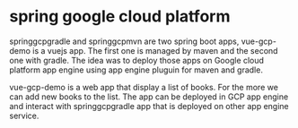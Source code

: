 # spring google cloud platform
springgcpgradle and springgcpmvn are two spring boot apps, vue-gcp-demo is a vuejs app. The first one is managed by maven and the second one with gradle.
The idea was to deploy those apps on Google cloud platform app engine using app engine pluguin for maven and gradle.

vue-gcp-demo is a web app that display a list of books. For the more we can add new books to the list. The app can be deployed 
in GCP app engine and interact with springgcpgradle app that is deployed on other app engine service.
